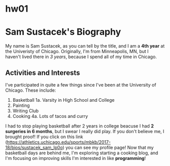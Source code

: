 # hw01
# Sam Sustacek's Biography
My name is Sam Sustacek, as you can tell by the title, and I am a **4th year** at the Univeristy of Chicago. Originally, I'm from Minneapolis, MN, but I haven't lived there in *3 years*, because I spend all of my time in Chicago. 

## Activities and Interests
I've participated in quite a few things since I've been at the University of Chicago. These include:
1. Basketball
  1a. Varsity in High School and College
2. Painting
3. Writing Club
4. Cooking
  4a. Lots of tacos and curry

I had to stop playing basketball after 2 years in college beacuse I had **2 surgeries in 6 months**, but I swear I really did play. If you don't believe me, I brought proof! If you click on this link (https://athletics.uchicago.edu/sports/mbkb/2017-18/bios/sustacek_sam_lp0o) you can see my profile page!
Now that my basketball days are behind me, I'm exploring starting a cooking blog, and I'm focusing on improving skills I'm interested in like **programming**!
